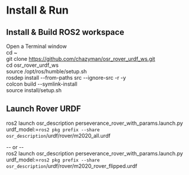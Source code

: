 # Install & Run
## Install & Build ROS2 workspace
Open a Terminal window  
cd ~  
git clone https://github.com/chazyman/osr_rover_urdf_ws.git  
cd osr_rover_urdf_ws  
source /opt/ros/humble/setup.sh  
rosdep install --from-paths src --ignore-src -r -y  
colcon build --symlink-install  
source install/setup.sh  

## Launch Rover URDF
ros2 launch osr_description perseverance_rover_with_params.launch.py urdf_model:=`ros2 pkg prefix --share osr_description`/urdf/rover/m2020_all.urdf  
  
-- or --  
ros2 launch osr_description perseverance_rover_with_params.launch.py urdf_model:=`ros2 pkg prefix --share osr_description`/urdf/rover/m2020_rover_flipped.urdf  


